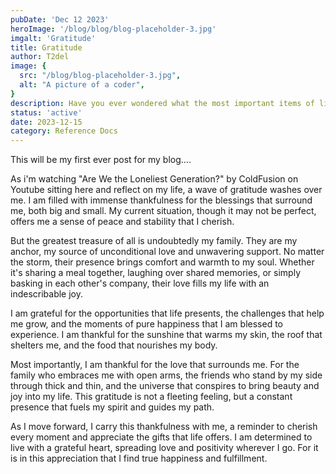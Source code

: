 ```yaml
---
pubDate: 'Dec 12 2023'
heroImage: '/blog/blog/blog-placeholder-3.jpg'
imgalt: 'Gratitude'
title: Gratitude
author: T2del
image: {
  src: "/blog/blog-placeholder-3.jpg",
  alt: "A picture of a coder",
}
description: Have you ever wondered what the most important items of life are? Well, wonder no more!
status: 'active'
date: 2023-12-15
category: Reference Docs
---
```


This will be my first ever post for my blog....

As i'm watching "Are We the Loneliest Generation?" by ColdFusion on Youtube
sitting here and reflect on my life, a wave of gratitude washes over me. I am filled with immense thankfulness for the blessings that surround me, both big and small. My current situation, though it may not be perfect, offers me a sense of peace and stability that I cherish.

But the greatest treasure of all is undoubtedly my family. They are my anchor, my source of unconditional love and unwavering support. No matter the storm, their presence brings comfort and warmth to my soul. Whether it's sharing a meal together, laughing over shared memories, or simply basking in each other's company, their love fills my life with an indescribable joy.

I am grateful for the opportunities that life presents, the challenges that help me grow, and the moments of pure happiness that I am blessed to experience. I am thankful for the sunshine that warms my skin, the roof that shelters me, and the food that nourishes my body.

Most importantly, I am thankful for the love that surrounds me. For the family who embraces me with open arms, the friends who stand by my side through thick and thin, and the universe that conspires to bring beauty and joy into my life. This gratitude is not a fleeting feeling, but a constant presence that fuels my spirit and guides my path.

As I move forward, I carry this thankfulness with me, a reminder to cherish every moment and appreciate the gifts that life offers. I am determined to live with a grateful heart, spreading love and positivity wherever I go. For it is in this appreciation that I find true happiness and fulfillment.